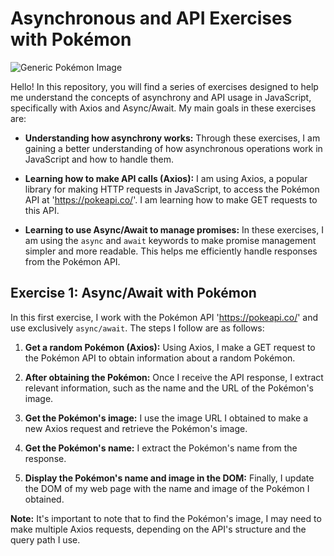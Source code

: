 # Asynchronous and API Exercises with Pokémon

![Generic Pokémon Image](https://imgs.search.brave.com/xp_Eeqqxn5knvBMlcQ4pk_uGRGJgEBcAAVsRjiwhhoU/rs:fit:860:0:0/g:ce/aHR0cHM6Ly93YWxs/cGFwZXJzLmNvbS9p/bWFnZXMvZmVhdHVy/ZWQvYWxsLXBva2Vt/b24tcGljdHVyZXMt/Ymg3MzBzOHpyNzR4/c2MycC5qcGc)

Hello! In this repository, you will find a series of exercises designed to help me understand the concepts of asynchrony and API usage in JavaScript, specifically with Axios and Async/Await. My main goals in these exercises are:

- **Understanding how asynchrony works:** Through these exercises, I am gaining a better understanding of how asynchronous operations work in JavaScript and how to handle them.

- **Learning how to make API calls (Axios):** I am using Axios, a popular library for making HTTP requests in JavaScript, to access the Pokémon API at 'https://pokeapi.co/'. I am learning how to make GET requests to this API.

- **Learning to use Async/Await to manage promises:** In these exercises, I am using the `async` and `await` keywords to make promise management simpler and more readable. This helps me efficiently handle responses from the Pokémon API.

## Exercise 1: Async/Await with Pokémon

In this first exercise, I work with the Pokémon API 'https://pokeapi.co/' and use exclusively `async/await`. The steps I follow are as follows:

1. **Get a random Pokémon (Axios):** Using Axios, I make a GET request to the Pokémon API to obtain information about a random Pokémon.

2. **After obtaining the Pokémon:** Once I receive the API response, I extract relevant information, such as the name and the URL of the Pokémon's image.

3. **Get the Pokémon's image:** I use the image URL I obtained to make a new Axios request and retrieve the Pokémon's image.

4. **Get the Pokémon's name:** I extract the Pokémon's name from the response.

5. **Display the Pokémon's name and image in the DOM:** Finally, I update the DOM of my web page with the name and image of the Pokémon I obtained.

**Note:** It's important to note that to find the Pokémon's image, I may need to make multiple Axios requests, depending on the API's structure and the query path I use.


